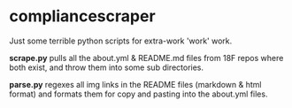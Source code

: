 # compliancescraper
Just some terrible python scripts for extra-work 'work' work.

**scrape.py** pulls all the about.yml & README.md files from 18F repos where both exist, and throw them into some sub directories.

**parse.py** regexes all img links in the README files (markdown & html format) and formats them for copy and pasting into the about.yml files.
